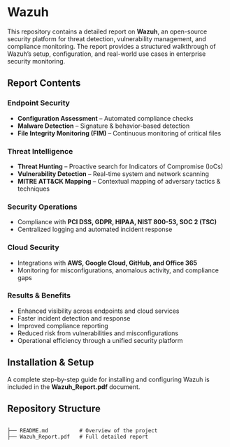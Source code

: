 # Wazuh

This repository contains a detailed report on **Wazuh**, an open-source security platform for threat detection, vulnerability management, and compliance monitoring. The report provides a structured walkthrough of Wazuh’s setup, configuration, and real-world use cases in enterprise security monitoring.  

## Report Contents  

### Endpoint Security  
- **Configuration Assessment** – Automated compliance checks  
- **Malware Detection** – Signature & behavior-based detection  
- **File Integrity Monitoring (FIM)** – Continuous monitoring of critical files  

### Threat Intelligence  
- **Threat Hunting** – Proactive search for Indicators of Compromise (IoCs)  
- **Vulnerability Detection** – Real-time system and network scanning  
- **MITRE ATT&CK Mapping** – Contextual mapping of adversary tactics & techniques  

### Security Operations  
- Compliance with **PCI DSS, GDPR, HIPAA, NIST 800-53, SOC 2 (TSC)**  
- Centralized logging and automated incident response  

### Cloud Security  
- Integrations with **AWS, Google Cloud, GitHub, and Office 365**  
- Monitoring for misconfigurations, anomalous activity, and compliance gaps  

### Results & Benefits  
- Enhanced visibility across endpoints and cloud services  
- Faster incident detection and response  
- Improved compliance reporting  
- Reduced risk from vulnerabilities and misconfigurations  
- Operational efficiency through a unified security platform  

## Installation & Setup  
A complete step-by-step guide for installing and configuring Wazuh is included in the **Wazuh_Report.pdf** document.  

## Repository Structure  
```

├── README.md          # Overview of the project 
├── Wazuh_Report.pdf   # Full detailed report

```

